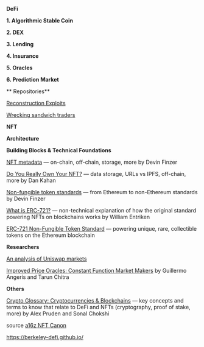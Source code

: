 **DeFi**

**1. Algorithmic Stable Coin**

**2. DEX**

**3. Lending**

**4. Insurance**

**5. Oracles**

**6. Prediction Market**

** Repositories**

[Reconstruction Exploits](https://github.com/ethereumvex)

[Wrecking sandwich traders](https://github.com/Defi-Cartel/salmonella)

**NFT**

**Architecture**

**Building Blocks & Technical Foundations**

[NFT metadata](https://opensea.io/blog/guides/non-fungible-tokens/#Non-fungible_token_metadata) — on-chain, off-chain, storage, more by Devin Finzer

[Do You Really Own Your NFT?](https://thedefiant.io/do-you-really-own-your-nft-chances-are-you-dont/ ) — data storage, URLs vs IPFS, off-chain, more by Dan Kahan

[Non-fungible token standards](https://opensea.io/blog/guides/non-fungible-tokens/#Non-fungible_token_standards) — from Ethereum to non-Ethereum standards by Devin Finzer

[What is ERC-721?](https://fulldecent.blogspot.com/2018/06/nontechnical-what-is-erc-721.html) — non-technical explanation of how the original standard powering NFTs on blockchains works by William Entriken

[ERC-721 Non-Fungible Token Standard](https://eips.ethereum.org/EIPS/eip-721) — powering unique, rare, collectible tokens on the Ethereum blockchain


**Researchers**

[An analysis of Uniswap markets](https://arxiv.org/pdf/1911.03380.pdf)

[Improved Price Oracles: Constant Function Market Makers](https://arxiv.org/pdf/2003.10001.pdf) by Guillermo Angeris and Tarun Chitra

**Others**

[Crypto Glossary: Cryptocurrencies & Blockchains](https://a16z.com/2019/11/08/crypto-glossary/) — key concepts and terms to know that relate to DeFi and NFTs (cryptography, proof of stake, more) by Alex Pruden and Sonal Chokshi

source [a16z NFT Canon](https://a16z.com/2021/04/02/nfts-readings-resources/)

https://berkeley-defi.github.io/



